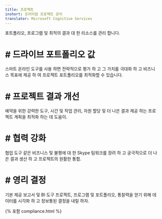 ```yaml
---
title: 프로젝트
inshort: 프리미엄 프로젝트 관리
translator: Microsoft Cognitive Services
---
```


포트폴리오, 프로그램 및 최적의 결과 대 한 리소스를 관리 합니다.

# # 드라이브 포트폴리오 값
스마트 온라인 도구를 사용 하면 전략적으로 평가 하 고 그 가치를 극대화 하 고 비즈니스 목표에 제공 하 여 프로젝트 포트폴리오를 최적화할 수 있습니다. 

# # 프로젝트 결과 개선
예약을 위한 강력한 도구, 시간 및 작업 관리, 자원 할당 및 더 나은 결과 제공 하는 프로젝트 계획을 최적화 하는 데 도움이. 

# # 협력 강화
협업 도구 같은 비즈니스 및 불평에 대 한 Skype 팀워크를 장려 하 고 궁극적으로 더 나은 결과 생산 하 고 프로젝트의 원활한 통합. 

# # 영리 결정 
기본 제공 보고서 및 BI 도구 프로젝트, 프로그램 및 포트폴리오, 통찰력을 얻기 위해 데이터를 시각화 하 고 정보통된 결정을 내릴 하자. 

{% 포함 compliance.html %}



